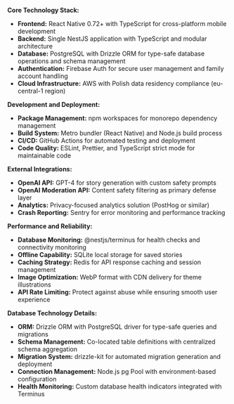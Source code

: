**Core Technology Stack:**

- **Frontend:** React Native 0.72+ with TypeScript for cross-platform mobile development
- **Backend:** Single NestJS application with TypeScript and modular architecture
- **Database:** PostgreSQL with Drizzle ORM for type-safe database operations and schema management
- **Authentication:** Firebase Auth for secure user management and family account handling
- **Cloud Infrastructure:** AWS with Polish data residency compliance (eu-central-1 region)

**Development and Deployment:**

- **Package Management:** npm workspaces for monorepo dependency management
- **Build System:** Metro bundler (React Native) and Node.js build process
- **CI/CD:** GitHub Actions for automated testing and deployment
- **Code Quality:** ESLint, Prettier, and TypeScript strict mode for maintainable code

**External Integrations:**

- **OpenAI API:** GPT-4 for story generation with custom safety prompts
- **OpenAI Moderation API:** Content safety filtering as primary defense layer
- **Analytics:** Privacy-focused analytics solution (PostHog or similar)
- **Crash Reporting:** Sentry for error monitoring and performance tracking

**Performance and Reliability:**

- **Database Monitoring:** @nestjs/terminus for health checks and connectivity monitoring
- **Offline Capability:** SQLite local storage for saved stories
- **Caching Strategy:** Redis for API response caching and session management
- **Image Optimization:** WebP format with CDN delivery for theme illustrations
- **API Rate Limiting:** Protect against abuse while ensuring smooth user experience

**Database Technology Details:**

- **ORM:** Drizzle ORM with PostgreSQL driver for type-safe queries and migrations
- **Schema Management:** Co-located table definitions with centralized schema aggregation
- **Migration System:** drizzle-kit for automated migration generation and deployment
- **Connection Management:** Node.js pg Pool with environment-based configuration
- **Health Monitoring:** Custom database health indicators integrated with Terminus
